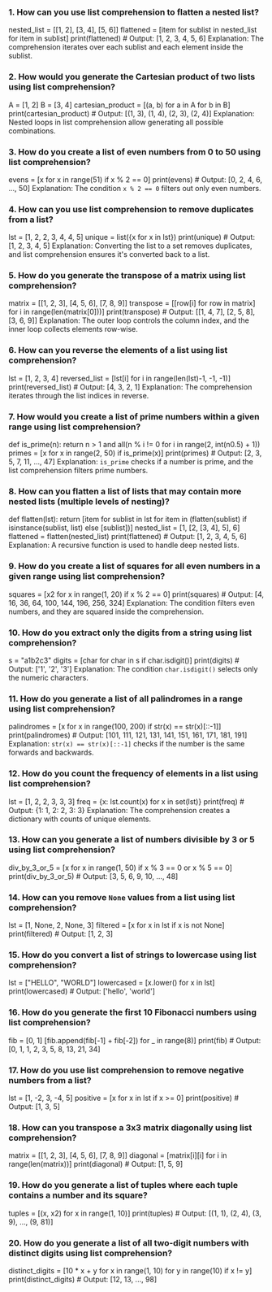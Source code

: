 ### 1. How can you use list comprehension to flatten a nested list?
nested_list = [[1, 2], [3, 4], [5, 6]]
flattened = [item for sublist in nested_list for item in sublist]
print(flattened)  # Output: [1, 2, 3, 4, 5, 6]
Explanation: The comprehension iterates over each sublist and each element inside the sublist.
### 2. How would you generate the Cartesian product of two lists using list comprehension?
A = [1, 2]
B = [3, 4]
cartesian_product = [(a, b) for a in A for b in B]
print(cartesian_product)  # Output: [(1, 3), (1, 4), (2, 3), (2, 4)]
Explanation: Nested loops in list comprehension allow generating all possible combinations.

### 3. How do you create a list of even numbers from 0 to 50 using list comprehension?
evens = [x for x in range(51) if x % 2 == 0]
print(evens)  # Output: [0, 2, 4, 6, ..., 50]
Explanation: The condition `x % 2 == 0` filters out only even numbers.

### 4. How can you use list comprehension to remove duplicates from a list?
lst = [1, 2, 2, 3, 4, 4, 5]
unique = list({x for x in lst})
print(unique)  # Output: [1, 2, 3, 4, 5]
Explanation: Converting the list to a set removes duplicates, and list comprehension ensures it's converted back to a list.

### 5. How do you generate the transpose of a matrix using list comprehension?
matrix = [[1, 2, 3], [4, 5, 6], [7, 8, 9]]
transpose = [[row[i] for row in matrix] for i in range(len(matrix[0]))]
print(transpose)  # Output: [[1, 4, 7], [2, 5, 8], [3, 6, 9]]
Explanation: The outer loop controls the column index, and the inner loop collects elements row-wise.
### 6. How can you reverse the elements of a list using list comprehension?
lst = [1, 2, 3, 4]
reversed_list = [lst[i] for i in range(len(lst)-1, -1, -1)]
print(reversed_list)  # Output: [4, 3, 2, 1]
Explanation: The comprehension iterates through the list indices in reverse.

### 7. How would you create a list of prime numbers within a given range using list comprehension?
def is_prime(n):
    return n > 1 and all(n % i != 0 for i in range(2, int(n0.5) + 1))
primes = [x for x in range(2, 50) if is_prime(x)]
print(primes)  # Output: [2, 3, 5, 7, 11, ..., 47]
Explanation: `is_prime` checks if a number is prime, and the list comprehension filters prime numbers.

### 8. How can you flatten a list of lists that may contain more nested lists (multiple levels of nesting)?
def flatten(lst):
    return [item for sublist in lst for item in (flatten(sublist) if isinstance(sublist, list) else [sublist])]
nested_list = [1, [2, [3, 4], 5], 6]
flattened = flatten(nested_list)
print(flattened)  # Output: [1, 2, 3, 4, 5, 6]
Explanation: A recursive function is used to handle deep nested lists.

### 9. How do you create a list of squares for all even numbers in a given range using list comprehension?
squares = [x2 for x in range(1, 20) if x % 2 == 0]
print(squares)  # Output: [4, 16, 36, 64, 100, 144, 196, 256, 324]
Explanation: The condition filters even numbers, and they are squared inside the comprehension.

### 10. How do you extract only the digits from a string using list comprehension?
s = "a1b2c3"
digits = [char for char in s if char.isdigit()]
print(digits)  # Output: ['1', '2', '3']
Explanation: The condition `char.isdigit()` selects only the numeric characters.
### 11. How do you generate a list of all palindromes in a range using list comprehension?
palindromes = [x for x in range(100, 200) if str(x) == str(x)[::-1]]
print(palindromes)  # Output: [101, 111, 121, 131, 141, 151, 161, 171, 181, 191]
Explanation: `str(x) == str(x)[::-1]` checks if the number is the same forwards and backwards.

### 12. How do you count the frequency of elements in a list using list comprehension?
lst = [1, 2, 2, 3, 3, 3]
freq = {x: lst.count(x) for x in set(lst)}
print(freq)  # Output: {1: 1, 2: 2, 3: 3}
Explanation: The comprehension creates a dictionary with counts of unique elements.

### 13. How can you generate a list of numbers divisible by 3 or 5 using list comprehension?
div_by_3_or_5 = [x for x in range(1, 50) if x % 3 == 0 or x % 5 == 0]
print(div_by_3_or_5)  # Output: [3, 5, 6, 9, 10, ..., 48]

### 14. How can you remove `None` values from a list using list comprehension?
lst = [1, None, 2, None, 3]
filtered = [x for x in lst if x is not None]
print(filtered)  # Output: [1, 2, 3]

### 15. How do you convert a list of strings to lowercase using list comprehension?
lst = ["HELLO", "WORLD"]
lowercased = [x.lower() for x in lst]
print(lowercased)  # Output: ['hello', 'world']

### 16. How do you generate the first 10 Fibonacci numbers using list comprehension?
fib = [0, 1]
[fib.append(fib[-1] + fib[-2]) for _ in range(8)]
print(fib)  # Output: [0, 1, 1, 2, 3, 5, 8, 13, 21, 34]


### 17. How do you use list comprehension to remove negative numbers from a list?
lst = [1, -2, 3, -4, 5]
positive = [x for x in lst if x >= 0]
print(positive)  # Output: [1, 3, 5]

### 18. How can you transpose a 3x3 matrix diagonally using list comprehension?
matrix = [[1, 2, 3], [4, 5, 6], [7, 8, 9]]
diagonal = [matrix[i][i] for i in range(len(matrix))]
print(diagonal)  # Output: [1, 5, 9]

### 19. How do you generate a list of tuples where each tuple contains a number and its square?
tuples = [(x, x2) for x in range(1, 10)]
print(tuples)  # Output: [(1, 1), (2, 4), (3, 9), ..., (9, 81)]

### 20. How do you generate a list of all two-digit numbers with distinct digits using list comprehension?
distinct_digits = [10 * x + y for x in range(1, 10) for y in range(10) if x != y]
print(distinct_digits)  # Output: [12, 13, ..., 98]
